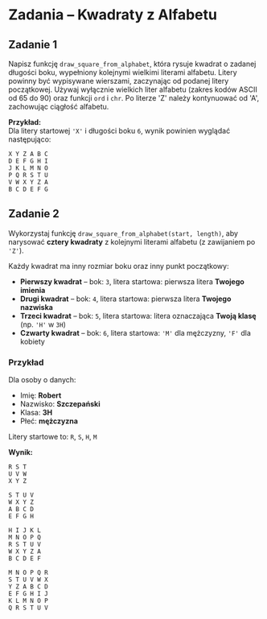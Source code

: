 # Zadania – Kwadraty z Alfabetu

## Zadanie 1

Napisz funkcję ```draw_square_from_alphabet```, która rysuje kwadrat o zadanej długości boku, wypełniony kolejnymi wielkimi literami alfabetu.
Litery powinny być wypisywane wierszami, zaczynając od podanej litery początkowej.
Używaj wyłącznie wielkich liter alfabetu (zakres kodów ASCII od 65 do 90) oraz funkcji ```ord``` i ```chr```.
Po literze 'Z' należy kontynuować od 'A', zachowując ciągłość alfabetu.

**Przykład:**  
Dla litery startowej `'X'` i długości boku `6`, wynik powinien wyglądać następująco:

```
X Y Z A B C 
D E F G H I 
J K L M N O 
P Q R S T U 
V W X Y Z A 
B C D E F G 
```


## Zadanie 2

Wykorzystaj funkcję `draw_square_from_alphabet(start, length)`, aby narysować **cztery kwadraty** z kolejnymi literami alfabetu (z zawijaniem po `'Z'`).

Każdy kwadrat ma inny rozmiar boku oraz inny punkt początkowy:

- **Pierwszy kwadrat** – bok: `3`, litera startowa: pierwsza litera **Twojego imienia**
- **Drugi kwadrat** – bok: `4`, litera startowa: pierwsza litera **Twojego nazwiska**
- **Trzeci kwadrat** – bok: `5`, litera startowa: litera oznaczająca **Twoją klasę** (np. `'H'` w `3H`)
- **Czwarty kwadrat** – bok: `6`, litera startowa: `'M'` dla mężczyzny, `'F'` dla kobiety

### Przykład

Dla osoby o danych:

- Imię: **Robert**
- Nazwisko: **Szczepański**
- Klasa: **3H**
- Płeć: **mężczyzna**

Litery startowe to: `R`, `S`, `H`, `M`

**Wynik:**

```
R S T 
U V W 
X Y Z 

S T U V 
W X Y Z 
A B C D 
E F G H 

H I J K L 
M N O P Q 
R S T U V 
W X Y Z A 
B C D E F 

M N O P Q R 
S T U V W X 
Y Z A B C D 
E F G H I J 
K L M N O P 
Q R S T U V 
```
